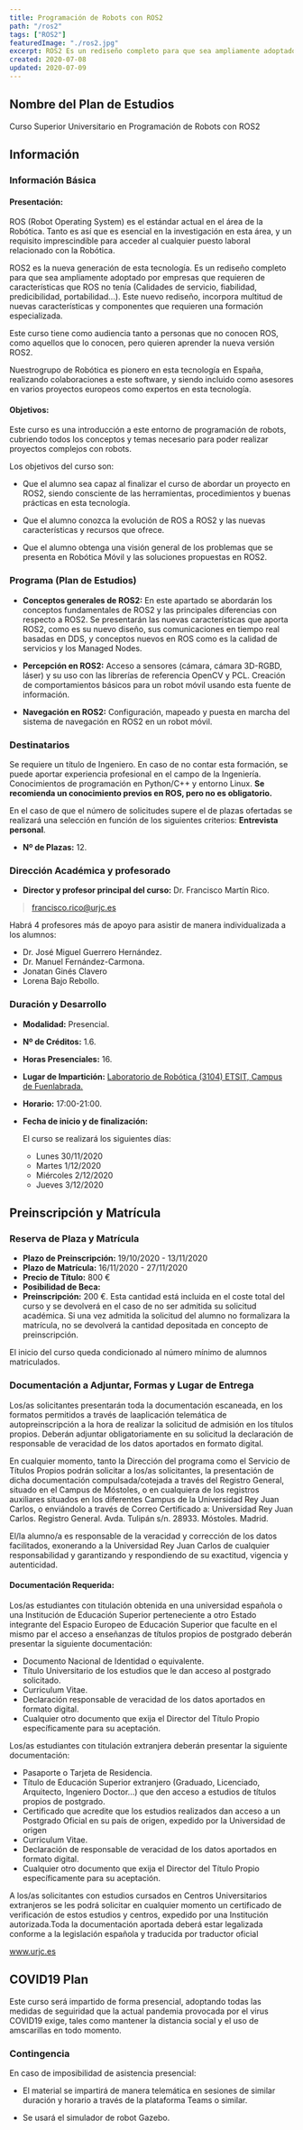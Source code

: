 ```yaml
---
title: Programación de Robots con ROS2
path: "/ros2"
tags: ["ROS2"]
featuredImage: "./ros2.jpg"
excerpt: ROS2 Es un rediseño completo para que sea ampliamente adoptado por empresas que requieren de características que ROS no tenía (Calidades de servicio, fiabilidad, predicibilidad, portabilidad...
created: 2020-07-08
updated: 2020-07-09
---
```


## Nombre del Plan de Estudios

Curso Superior Universitario en Programación de Robots con ROS2

## Información

### Información Básica

#### Presentación:

ROS (Robot Operating System) es el estándar actual en el área de la Robótica. Tanto es así que es esencial en la investigación en esta área, y un requisito imprescindible para acceder al cualquier puesto laboral relacionado con la Robótica.

ROS2 es la nueva generación de esta tecnología. Es un rediseño completo para que sea ampliamente adoptado por empresas que requieren de características que ROS no tenía (Calidades de servicio, fiabilidad, predicibilidad, portabilidad...). Este nuevo rediseño, incorpora multitud de nuevas características y componentes que requieren una formación especializada.

Este curso tiene como audiencia tanto a personas que no conocen ROS, como aquellos que lo conocen, pero quieren aprender la nueva versión ROS2.

Nuestrogrupo de Robótica es pionero en esta tecnología en España, realizando colaboraciones a este software, y siendo incluido como asesores en varios proyectos europeos como expertos en esta tecnología.

#### Objetivos:

Este curso es una introducción a este entorno de programación de robots, cubriendo todos los conceptos y temas necesario para poder realizar proyectos complejos con robots.

Los objetivos del curso son:

* Que el alumno sea capaz al finalizar el curso de abordar un proyecto en ROS2, siendo consciente de las herramientas, procedimientos y buenas prácticas en esta tecnología.

* Que el alumno conozca la evolución de ROS a ROS2 y las nuevas características y recursos que ofrece.

* Que el alumno obtenga una visión general de los problemas que se presenta en Robótica Móvil y las soluciones propuestas en ROS2.

### Programa (Plan de Estudios)

* **Conceptos generales de ROS2:** En este apartado se abordarán los conceptos fundamentales de ROS2 y las principales diferencias con respecto a ROS2. Se presentarán las nuevas características que aporta ROS2, como es su nuevo diseño, sus comunicaciones en tiempo real basadas en DDS, y conceptos nuevos en ROS como es la calidad de servicios y los Managed Nodes.

* **Percepción en ROS2:** Acceso a sensores (cámara, cámara 3D-RGBD, láser) y su uso con las librerías de referencia OpenCV y PCL. Creación de comportamientos básicos para un robot móvil usando esta fuente de información.

* **Navegación en ROS2:** Configuración, mapeado y puesta en marcha del sistema de navegación en ROS2 en un robot móvil.

### Destinatarios

Se requiere un título de Ingeniero. En caso de no contar esta formación, se puede aportar experiencia profesional en el campo de la Ingeniería. Conocimientos de programación en Python/C++ y entorno Linux. **Se recomienda un conocimiento previos en ROS, pero no es obligatorio.**

En el caso de que el número de solicitudes supere el de plazas ofertadas se realizará una selección en función de los siguientes criterios: **Entrevista personal**.

* **Nº de Plazas:** 12.

### Dirección Académica y profesorado

* **Director y profesor principal del curso:** Dr. Francisco Martín Rico.
> francisco.rico@urjc.es

Habrá 4 profesores más de apoyo para asistir de manera individualizada a los alumnos:

* Dr. José Miguel Guerrero Hernández.
* Dr. Manuel Fernández-Carmona.
* Jonatan Ginés Clavero
* Lorena Bajo Rebollo.

### Duración y Desarrollo

* **Modalidad:** Presencial.
* **Nº de Créditos:** 1.6.
* **Horas Presenciales:** 16.
* **Lugar de Impartición:** [Laboratorio de Robótica (3104) ETSIT, Campus de Fuenlabrada.](https://goo.gl/maps/i8Xwoqp7cSaWrJmV7)
* **Horario:** 17:00-21:00.
* **Fecha de inicio y de finalización:**
    
    El curso se realizará los siguientes días:

    * Lunes 30/11/2020
    * Martes 1/12/2020
    * Miércoles 2/12/2020
    * Jueves 3/12/2020

## Preinscripción y Matrícula

### Reserva de Plaza y Matrícula

* **Plazo de Preinscripción:**  19/10/2020 - 13/11/2020
* **Plazo de Matrícula:** 16/11/2020 - 27/11/2020
* **Precio de Título:** 800 €
* **Posibilidad de Beca:**
* **Preinscripción:** 200 €. Esta cantidad está incluida en el coste total del curso y se devolverá en el caso de no ser admitida su solicitud académica. Si una vez admitida la solicitud del alumno no formalizara la matrícula, no se devolverá la cantidad depositada en concepto de preinscripción.

El inicio del curso queda condicionado al número mínimo de alumnos matriculados.

### Documentación a Adjuntar, Formas y Lugar de Entrega

Los/as solicitantes presentarán toda la documentación escaneada, en los formatos permitidos a través de laaplicación telemática de autopreinscripción a la hora de realizar la solicitud de admisión en los títulos propios. Deberán adjuntar obligatoriamente en su solicitud la declaración de responsable de veracidad de los datos aportados en formato digital.

En cualquier momento, tanto la Dirección del programa como el Servicio de Títulos Propios podrán solicitar a los/as solicitantes, la presentación de dicha documentación compulsada/cotejada a través del Registro General, situado en el Campus de Móstoles, o en cualquiera de los registros auxiliares situados en los diferentes Campus de la Universidad Rey Juan Carlos, o enviándolo a través de Correo Certificado a: Universidad Rey Juan Carlos. Registro General. Avda. Tulipán s/n. 28933. Móstoles. Madrid.

El/la alumno/a es responsable de la veracidad y corrección de los datos facilitados, exonerando a la Universidad Rey Juan Carlos de cualquier responsabilidad y garantizando y respondiendo de su exactitud, vigencia y autenticidad.

#### Documentación Requerida:

Los/as estudiantes con titulación obtenida en una universidad española o una Institución de Educación Superior perteneciente a otro Estado integrante del Espacio Europeo de Educación Superior que faculte en el mismo par el acceso a enseñanzas de títulos propios de postgrado deberán presentar la siguiente documentación:

* Documento Nacional de Identidad o equivalente.
* Título Universitario de los estudios que le dan acceso al postgrado solicitado.
* Curriculum Vitae.
* Declaración responsable de veracidad de los datos aportados en formato digital.
* Cualquier otro documento que exija el Director del Título Propio específicamente para su aceptación.

Los/as estudiantes con titulación extranjera deberán presentar la siguiente documentación:

* Pasaporte o Tarjeta de Residencia.
* Título de Educación Superior extranjero (Graduado, Licenciado, Arquitecto, Ingeniero Doctor...) que den acceso a estudios de títulos propios de postgrado.
* Certificado que acredite que los estudios realizados dan acceso a un Postgrado Oficial en su país de origen, expedido por la Universidad de origen
* Curriculum Vitae.
* Declaración de responsable de veracidad de los datos aportados en formato digital.
* Cualquier otro documento que exija el Director del Título Propio específicamente para su aceptación.

A los/as solicitantes con estudios cursados en Centros Universitarios extranjeros se les podrá solicitar en cualquier momento un certificado de verificación de estos estudios y centros, expedido por una Institución autorizada.Toda la documentación aportada deberá estar legalizada conforme a la legislación española y traducida por traductor oficial

<a href="https://www.urjc.es" target=”_blank”>www.urjc.es</a>

## COVID19 Plan

Este curso será impartido de forma presencial, adoptando todas las medidas de seguiridad que la actual pandemia provocada por el virus COVID19 exige, tales como mantener la distancia social y el uso de amscarillas en todo momento.

### Contingencia

En caso de imposibilidad de asistencia presencial:

* El material se impartirá de manera telemática en sesiones de similar duración y horario a través de la plataforma Teams o similar.

* Se usará el simulador de robot Gazebo.
